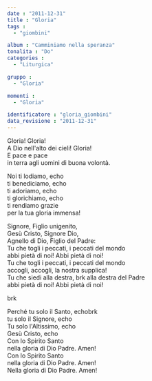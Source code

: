 ```yaml
---
date : "2011-12-31"
title : "Gloria"
tags : 
  - "giombini"

album : "Camminiamo nella speranza"
tonalita : "Do"
categories : 
  - "Liturgica"

gruppo : 
  - "Gloria"

momenti : 
  - "Gloria"

identificatore : "gloria_giombini"
data_revisione : "2011-12-31"
---
```

  
  
  
  
  
  
  
  
  
Gloria!  Gloria!    
A Dio nell'alto dei cieli! Gloria!   
E pace  e pace    
in terra agli uomini di buona volontà.   
  
  
Noi ti lodiamo, echo  
ti benediciamo, echo  
ti adoriamo, echo  
ti glorichiamo, echo  
ti rendiamo grazie   
per la tua gloria immensa!   
  
  
  
  
     
  
  
  
  
Signore, Figlio unigenito,  
Gesù Cristo, Signore Dio,   
Agnello di Dio,  Figlio del Padre:   
Tu che togli i peccati,  i peccati del mondo   
abbi pietà di noi!  Abbi pietà di noi!   
Tu che togli i peccati,  i peccati del mondo   
accogli,  accogli,  la nostra supplica!   
Tu che siedi alla destra,  brk alla destra del Padre   
abbi pietà di noi!  Abbi pietà di noi!  
  
  
  
  
   brk  
  
  
  
  
Perché tu solo il Santo, echobrk  
tu solo il Signore, echo  
Tu solo l'Altissimo, echo  
Gesù Cristo, echo  
Con lo Spirito  Santo   
nella gloria di Dio Padre. Amen!   
Con lo Spirito  Santo   
nella gloria di Dio Padre. Amen!   
Nella gloria di Dio Padre. Amen!  
  
  
  
